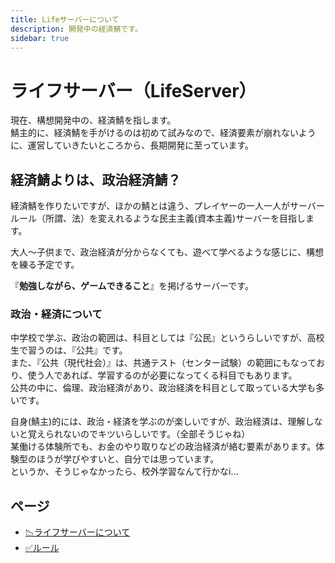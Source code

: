 ```yaml
---
title: Lifeサーバーについて
description: 開発中の経済鯖です。
sidebar: true
---
```

# ライフサーバー（LifeServer）
現在、構想開発中の、経済鯖を指します。<br>
鯖主的に、経済鯖を手がけるのは初めて試みなので、経済要素が崩れないように、運営していきたいところから、長期開発に至っています。<br>

## 経済鯖よりは、政治経済鯖？
経済鯖を作りたいですが、ほかの鯖とは違う、プレイヤーの一人一人がサーバールール（所謂、法）を変えれるような民主主義(資本主義)サーバーを目指します。<br>

大人～子供まで、政治経済が分からなくても、遊べて学べるような感じに、構想を練る予定です。<br>

『**勉強しながら、ゲームできること**』を掲げるサーバーです。<br>

### 政治・経済について
中学校で学ぶ、政治の範囲は、科目としては『公民』というらしいですが、高校生で習うのは、『公共』です。<br>
また、『公共（現代社会）』は、共通テスト（センター試験）の範囲にもなっており、使う人であれば、学習するのが必要になってくる科目でもあります。<br>
公共の中に、倫理、政治経済があり、政治経済を科目として取っている大学も多いです。<br>

自身(鯖主)的には、政治・経済を学ぶのが楽しいですが、政治経済は、理解しないと覚えられないのでキツいらしいです。（全部そうじゃね）<br>
某働ける体験所でも、お金のやり取りなどの政治経済が絡む要素があります。体験型のほうが学びやすいと、自分では思っています。<br>
というか、そうじゃなかったら、校外学習なんて行かなi...

## ページ
* [📉ライフサーバーについて](lifeserver/)
* [✅ルール](rule)